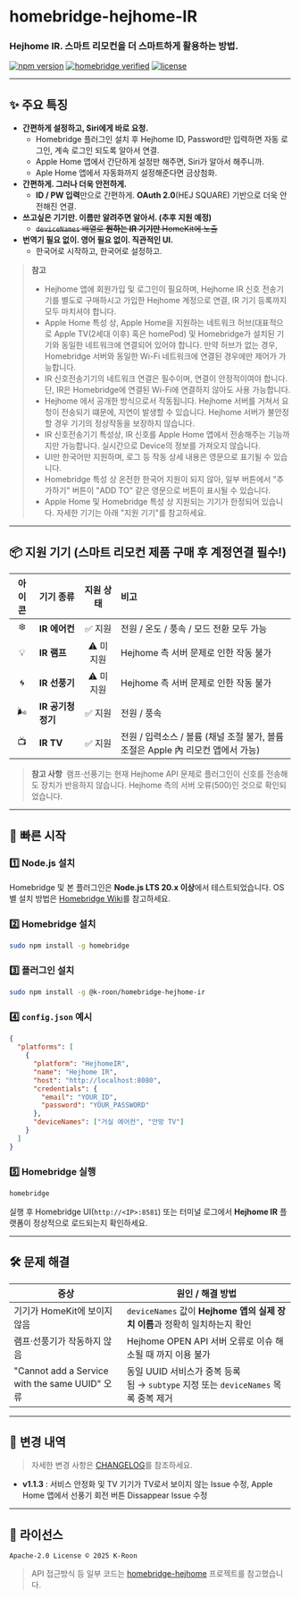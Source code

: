 # homebridge-hejhome-IR
### Hejhome IR. 스마트 리모컨을 더 스마트하게 활용하는 방법.
[![npm version](https://badge.fury.io/js/%40k-roon%2Fhomebridge-hejhome-ir.svg)](https://badge.fury.io/js/%40k-roon%2Fhomebridge-hejhome-ir)
[![homebridge verified](https://img.shields.io/badge/homebridge-verified-brightgreen)](https://github.com/homebridge/homebridge)
[![license](https://img.shields.io/github/license/K-Roon/homebridge-hejhome-ir)](./LICENSE)

---

## ✨ 주요 특징

* **간편하게 설정하고, Siri에게 바로 요청.**
  * Homebridge 플러그인 설치 후 Hejhome ID, Password만 입력하면 자동 로그인, 계속 로그인 되도록 알아서 연결.
  * Apple Home 앱에서 간단하게 설정만 해주면, Siri가 알아서 해주니까.
  * Aple Home 앱에서 자동화까지 설정해준다면 금상첨화.
* **간편하게. 그러나 더욱 안전하게.**
   * **ID / PW 입력**만으로 간편하게. **OAuth 2.0**(HEJ SQUARE) 기반으로 더욱 안전해진 연결.
* **쓰고싶은 기기만. 이름만 알려주면 알아서. (추후 지원 예정)**
  * ~~`deviceNames` 배열로 **원하는 IR 기기만** HomeKit에 노출~~
* **번역기 필요 없이. 영어 필요 없이. 직관적인 UI.**
  * 한국어로 시작하고, 한국어로 설정하고.

> **참고**
> * Hejhome 앱에 회원가입 및 로그인이 필요하며, Hejhome IR 신호 전송기기를 별도로 구매하시고 가입한 Hejhome 계정으로 연결, IR 기기 등록까지 모두 마치셔야 합니다.<br>
> * Apple Home 특성 상, Apple Home을 지원하는 네트워크 허브(대표적으로 Apple TV(2세대 이후) 혹은 homePod) 및 Homebridge가 설치된 기기와 동일한 네트워크에 연결되어 있어야 합니다. 만약 허브가 없는 경우, Homebridge 서버와 동일한 Wi-Fi 네트워크에 연결된 경우에만 제어가 가능합니다.<br>
> * IR 신호전송기기의 네트워크 연결은 필수이며, 연결이 안정적이여야 합니다. 단, IR은 Homebridge에 연결된 Wi-Fi에 연결하지 않아도 사용 가능합니다.<br>
> * Hejhome 에서 공개한 방식으로서 작동됩니다. Hejhome 서버를 거쳐서 요청이 전송되기 떄문에, 지연이 발생할 수 있습니다. Hejhome 서버가 불안정할 경우 기기의 정상작동을 보장하지 않습니다.<br>
> * IR 신호전송기기 특성상, IR 신호를 Apple Home 앱에서 전송해주는 기능까지만 가능합니다. 실시간으로 Device의 정보를 가져오지 않습니다.<br>
> * UI만 한국어만 지원하며, 로그 등 작동 상세 내용은 영문으로 표기될 수 있습니다.<br>
> * Homebridge 특성 상 온전한 한국어 지원이 되지 않아, 일부 버튼에서 "추가하기" 버튼이 "ADD TO" 같은 영문으로 버튼이 표시될 수 있습니다.<br>
> * Apple Home 및 Homebridge 특성 상 지원되는 기기가 한정되어 있습니다. 자세한 기기는 아래 "지원 기기"를 참고하세요.
---

## 📦 지원 기기 (스마트 리모컨 제품 구매 후 계정연결 필수!)

| 아이콘 | 기기 종류        |  지원 상태 | 비고                                 |
| :-: | :----------- | :----: | :--------------------------------- |
|  ❄️ | **IR 에어컨**   |  ✅ 지원  | 전원 / 온도 / 풍속 / 모드 전환 모두 가능         |
|  💡 | **IR 램프**    | ⚠️ 미지원 | Hejhome 측 서버 문제로 인한 작동 불가 |
|  🌀 | **IR 선풍기**   | ⚠️ 미지원 | Hejhome 측 서버 문제로 인한 작동 불가 |
| 🌬️ | **IR 공기청정기** |  ✅ 지원  | 전원 / 풍속 |
|  📺 | **IR TV**    |  ✅ 지원  | 전원 / 입력소스 / 볼륨 (채널 조절 불가, 볼륨 조절은 Apple 內 리모컨 앱에서 가능) |

> **참고 사항**  램프·선풍기는 현재 Hejhome API 문제로 플러그인이 신호를 전송해도 장치가 반응하지 않습니다. Hejhome 측의 서버 오류(500)인 것으로 확인되었습니다.

---

## 🚀 빠른 시작

### 1️⃣ Node.js 설치

Homebridge 및 본 플러그인은 **Node.js LTS 20.x 이상**에서 테스트되었습니다. OS별 설치 방법은 [Homebridge Wiki](https://github.com/homebridge/homebridge/wiki/How-To-Update-Node.js)를 참고하세요.

### 2️⃣ Homebridge 설치

```bash
sudo npm install -g homebridge
```

### 3️⃣ 플러그인 설치

```bash
sudo npm install -g @k-roon/homebridge-hejhome-ir
```

### 4️⃣ `config.json` 예시

```json
{
  "platforms": [
    {
      "platform": "HejhomeIR",
      "name": "Hejhome IR",
      "host": "http://localhost:8080",
      "credentials": {
        "email": "YOUR_ID",
        "password": "YOUR_PASSWORD"
      },
      "deviceNames": ["거실 에어컨", "안방 TV"]
    }
  ]
}
```

### 5️⃣ Homebridge 실행

```bash
homebridge
```

실행 후 Homebridge UI(`http://<IP>:8581`) 또는 터미널 로그에서 **Hejhome IR** 플랫폼이 정상적으로 로드되는지 확인하세요.

---

## 🛠️ 문제 해결

| 증상                                           | 원인 / 해결 방법                                                   |
| -------------------------------------------- | ------------------------------------------------------------ |
| 기기가 HomeKit에 보이지 않음                          | `deviceNames` 값이 **Hejhome 앱의 실제 장치 이름**과 정확히 일치하는지 확인       |
| 램프·선풍기가 작동하지 않음                              | Hejhome OPEN API 서버 오류로 이슈 해소될 때 까지 이용 불가   |
| "Cannot add a Service with the same UUID" 오류 | 동일 UUID 서비스가 중복 등록됨 → `subtype` 지정 또는 `deviceNames` 목록 중복 제거 |

---

## 📝 변경 내역

> 자세한 변경 사항은 [CHANGELOG](./CHANGELOG.md)를 참조하세요.

* **v1.1.3** : 서비스 안정화 및 TV 기기가 TV로서 보이지 않는 Issue 수정, Apple Home 앱에서 선풍기 회전 버튼 Dissappear Issue 수정

---

## 📄 라이선스

```
Apache-2.0 License © 2025 K‑Roon
```
> API 접근방식 등 일부 코드는 [homebridge-hejhome](https://github.com/chazepps/homebridge-hejhome) 프로젝트를 참고했습니다.
